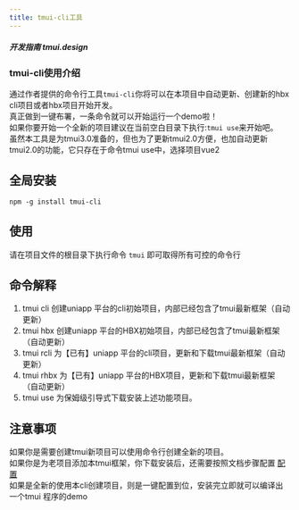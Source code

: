 ```yaml
---
title: tmui-cli工具
---
```


##### 开发指南 tmui.design

### tmui-cli使用介绍

通过作者提供的命令行工具```tmui-cli```你将可以在本项目中自动更新、创建新的hbx cli项目或者hbx项目开始开发。<br>
真正做到一键布署，一条命令就可以开始运行一个demo啦！<br>
如果你要开始一个全新的项目建议在当前空白目录下执行:```tmui use```来开始吧。<br>
虽然本工具是为tmui3.0准备的，但也为了更新tmui2.0方便，也加自动更新tmui2.0的功能，它只存在于命令tmui use中，选择项目vue2

## 全局安装

```npm
npm -g install tmui-cli
```

## 使用
请在项目文件的根目录下执行命令
```tmui```
即可取得所有可控的命令行

## 命令解释

1. tmui cli 创建uniapp 平台的cli初始项目，内部已经包含了tmui最新框架（自动更新）
2. tmui hbx 创建uniapp 平台的HBX初始项目，内部已经包含了tmui最新框架（自动更新）
3. tmui rcli 为【已有】uniapp 平台的cli项目，更新和下载tmui最新框架（自动更新）
4. tmui rhbx 为【已有】uniapp 平台的HBX项目，更新和下载tmui最新框架（自动更新）
5. tmui use 为保姆级引导式下载安装上述功能项目。

## 注意事项
如果你是需要创建tmui新项目可以使用命令行创建全新的项目。<br>
如果你是为老项目添加本tmui框架，你下载安装后，还需要按照文档步骤配置 [配置](https://tmui.design/doc/start/%E5%BF%AB%E9%80%9F%E4%B8%8A%E6%89%8B.html)<br>
如果是全新的使用本cli创建项目，则是一键配置到位，安装完立即就可以编译出一个tmui 程序的demo
